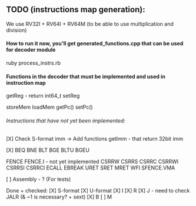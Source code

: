 ## TODO (instructions map generation):
We use RV32I + RV64I + RV64M (to be able to use multiplication and division)

#### How to run it now, you'll get generated_functions.cpp that can be used for decoder module
ruby process_instrs.rb

#### Functions in the decoder that must be implemented and used in instruction map
getReg - return int64_t
setReg 

storeMem
loadMem
getPc()
setPc()

###### Instructions that have not yet been implemented:
[X] Check S-format imm -> Add functions getImm - that return 32bit imm

[X] BEQ BNE BLT BGE BLTU BGEU 

FENCE FENCE.I - not yet implemented
CSRRW CSRRS CSRRC CSRRWI CSRRSI CSRRCI 
ECALL EBREAK
URET SRET MRET
WFI SFENCE.VMA

[ ] Assembly - ? (For tests)

Done + checked:
[X] S-format
[X] U-format
[X] I
[X] R
[X] J - need to check JALR (& ~1 is necessary? + sext)
[X] B
[ ] M